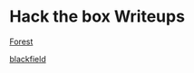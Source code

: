 # Hack the box Writeups
[Forest](writeups/hackthebox/apps/Forest.md)

[blackfield](writeups/hackthebox/apps/blackfield.md)

